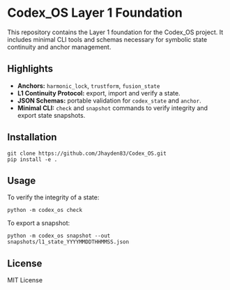 # Codex_OS Layer 1 Foundation

This repository contains the Layer 1 foundation for the Codex_OS project. It includes minimal CLI tools and schemas necessary for symbolic state continuity and anchor management.

## Highlights

- **Anchors:** `harmonic_lock`, `trustform`, `fusion_state`
- **L1 Continuity Protocol:** export, import and verify a state.
- **JSON Schemas:** portable validation for `codex_state` and `anchor`.
- **Minimal CLI:** `check` and `snapshot` commands to verify integrity and export state snapshots.

## Installation

```
git clone https://github.com/Jhayden83/Codex_OS.git
pip install -e .
```

## Usage

To verify the integrity of a state:

```
python -m codex_os check
```

To export a snapshot:

```
python -m codex_os snapshot --out snapshots/l1_state_YYYYMMDDTHHMMSS.json
```

## License

MIT License
